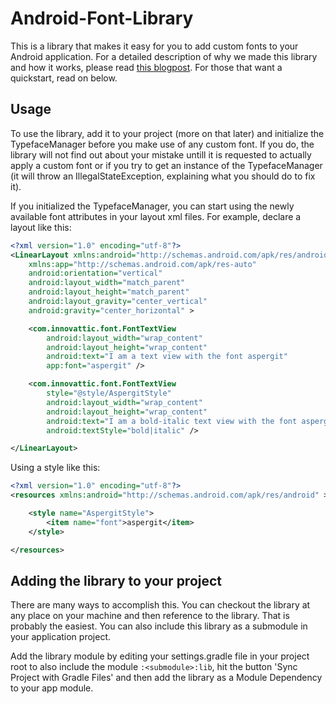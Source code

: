 Android-Font-Library
========================

This is a library that makes it easy for you to add custom fonts to your Android
application. For a detailed description of why we made this library and how it
works, please read
[this blogpost](http://blog.innovattic.com/integrating-fonts-in-android/). For
those that want a quickstart, read on below.

Usage
-----

To use the library, add it to your project (more on that later) and initialize
the TypefaceManager before you make use of any custom font. If you do, the
library will not find out about your mistake untill it is requested to actually
apply a custom font or if you try to get an instance of the TypefaceManager (it
will throw an IllegalStateException, explaining what you should do to fix it).

If you initialized the TypefaceManager, you can start using the newly available
font attributes in your layout xml files. For example, declare a layout like
this:

```xml
<?xml version="1.0" encoding="utf-8"?>
<LinearLayout xmlns:android="http://schemas.android.com/apk/res/android"
	xmlns:app="http://schemas.android.com/apk/res-auto"
	android:orientation="vertical"
	android:layout_width="match_parent"
	android:layout_height="match_parent"
	android:layout_gravity="center_vertical"
	android:gravity="center_horizontal" >

	<com.innovattic.font.FontTextView
		android:layout_width="wrap_content"
		android:layout_height="wrap_content"
		android:text="I am a text view with the font aspergit"
		app:font="aspergit" />

	<com.innovattic.font.FontTextView
		style="@style/AspergitStyle"
		android:layout_width="wrap_content"
		android:layout_height="wrap_content"
		android:text="I am a bold-italic text view with the font aspergit"
		android:textStyle="bold|italic" />

</LinearLayout>
```

Using a style like this:

```xml
<?xml version="1.0" encoding="utf-8"?>
<resources xmlns:android="http://schemas.android.com/apk/res/android" >

	<style name="AspergitStyle">
		<item name="font">aspergit</item>
	</style>

</resources>
```

Adding the library to your project
----------------------------------

There are many ways to accomplish this. You can checkout the library at any
place on your machine and then reference to the library. That is probably the
easiest. You can also include this library as a submodule in your application
project.

Add the library module by editing your settings.gradle file in your project root
to also include the module `:<submodule>:lib`, hit the button 'Sync Project with
Gradle Files' and then add the library as a Module Dependency to your app
module.
